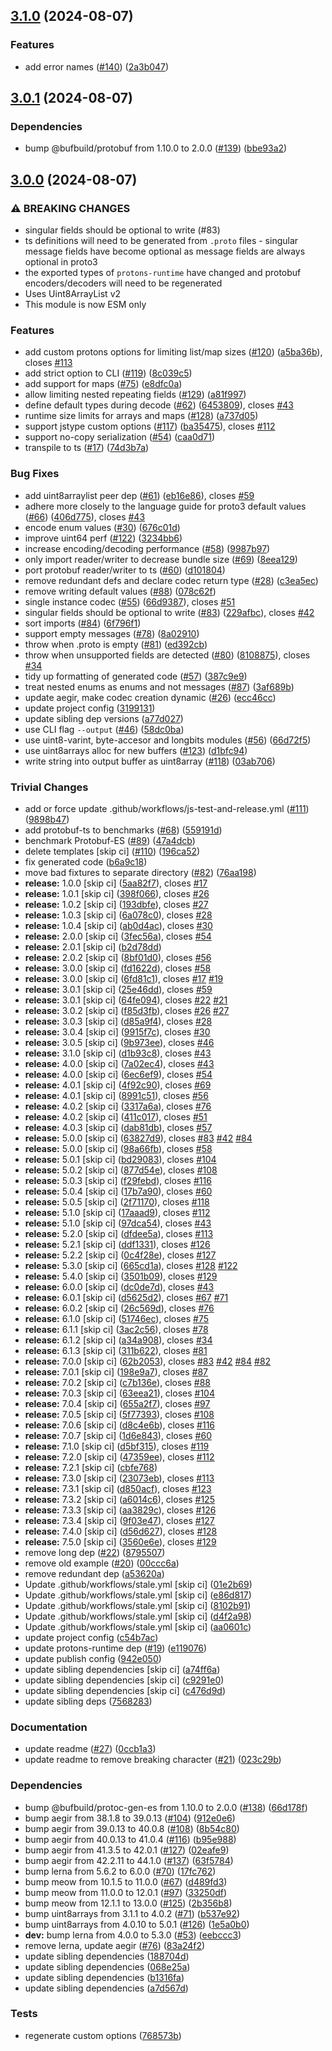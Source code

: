 ## [3.1.0](https://github.com/ipfs/protons/compare/v3.0.1...v3.1.0) (2024-08-07)

### Features

* add error names ([#140](https://github.com/ipfs/protons/issues/140)) ([2a3b047](https://github.com/ipfs/protons/commit/2a3b0470d037237da67627cfa9c8f2027af9917d))

## [3.0.1](https://github.com/ipfs/protons/compare/v3.0.0...v3.0.1) (2024-08-07)

### Dependencies

* bump @bufbuild/protobuf from 1.10.0 to 2.0.0 ([#139](https://github.com/ipfs/protons/issues/139)) ([bbe93a2](https://github.com/ipfs/protons/commit/bbe93a21b45d52982e96c78b3da422147185842e))

## [3.0.0](https://github.com/ipfs/protons/compare/v2.0.3...v3.0.0) (2024-08-07)

### ⚠ BREAKING CHANGES

* singular fields should be optional to write (#83)
* ts definitions will need to be generated from `.proto` files - singular message fields have become optional as message fields are always optional in proto3
* the exported types of `protons-runtime` have changed and protobuf encoders/decoders will need to be regenerated
* Uses Uint8ArrayList v2
* This module is now ESM only

### Features

* add custom protons options for limiting list/map sizes ([#120](https://github.com/ipfs/protons/issues/120)) ([a5ba36b](https://github.com/ipfs/protons/commit/a5ba36bbfbfb1d2bded026e0da1251e02defacdd)), closes [#113](https://github.com/ipfs/protons/issues/113)
* add strict option to CLI ([#119](https://github.com/ipfs/protons/issues/119)) ([8c039c5](https://github.com/ipfs/protons/commit/8c039c50c0085bd496d684ffc42b30ae786f4a52))
* add support for maps ([#75](https://github.com/ipfs/protons/issues/75)) ([e8dfc0a](https://github.com/ipfs/protons/commit/e8dfc0a6a7700225e2cf9c6d2e82d17979da1549))
* allow limiting nested repeating fields ([#129](https://github.com/ipfs/protons/issues/129)) ([a81f997](https://github.com/ipfs/protons/commit/a81f997a490cdcc7c59d00fe5e8b666e54230745))
* define default types during decode ([#62](https://github.com/ipfs/protons/issues/62)) ([6453809](https://github.com/ipfs/protons/commit/64538091f7339f285ab6efbb0e18054970e00f33)), closes [#43](https://github.com/ipfs/protons/issues/43)
* runtime size limits for arrays and maps ([#128](https://github.com/ipfs/protons/issues/128)) ([a737d05](https://github.com/ipfs/protons/commit/a737d05d8cd8b22568ff489d07c9e4c824cb4f40))
* support jstype custom options ([#117](https://github.com/ipfs/protons/issues/117)) ([ba35475](https://github.com/ipfs/protons/commit/ba354756bbec60055bbeb4a6ee5bc3ab73267312)), closes [#112](https://github.com/ipfs/protons/issues/112)
* support no-copy serialization ([#54](https://github.com/ipfs/protons/issues/54)) ([caa0d71](https://github.com/ipfs/protons/commit/caa0d71b60367f2f3551688ad09fd695840e0852))
* transpile to ts ([#17](https://github.com/ipfs/protons/issues/17)) ([74d3b7a](https://github.com/ipfs/protons/commit/74d3b7abf1e857f7320c100734e797855ea728c1))

### Bug Fixes

* add uint8arraylist peer dep ([#61](https://github.com/ipfs/protons/issues/61)) ([eb16e86](https://github.com/ipfs/protons/commit/eb16e8690f28435c198d5f0facf5514f2d6574a3)), closes [#59](https://github.com/ipfs/protons/issues/59)
* adhere more closely to the language guide for proto3 default values ([#66](https://github.com/ipfs/protons/issues/66)) ([406d775](https://github.com/ipfs/protons/commit/406d7757d490eb0dbac93343d6622dd689ff0707)), closes [#43](https://github.com/ipfs/protons/issues/43)
* encode enum values ([#30](https://github.com/ipfs/protons/issues/30)) ([676c01d](https://github.com/ipfs/protons/commit/676c01dae7ff5b4d3985113573079ba605d83ef6))
* improve uint64 perf ([#122](https://github.com/ipfs/protons/issues/122)) ([3234bb6](https://github.com/ipfs/protons/commit/3234bb61eac82ebbc40925df084793efbb0f0186))
* increase encoding/decoding performance ([#58](https://github.com/ipfs/protons/issues/58)) ([9987b97](https://github.com/ipfs/protons/commit/9987b97cc6910dd67152c3a9c0941ae0ab0a8b9a))
* only import reader/writer to decrease bundle size ([#69](https://github.com/ipfs/protons/issues/69)) ([8eea129](https://github.com/ipfs/protons/commit/8eea129d1b4fe5914830b29b79c4af6348eddf73))
* port protobuf reader/writer to ts ([#60](https://github.com/ipfs/protons/issues/60)) ([d101804](https://github.com/ipfs/protons/commit/d101804674e6ba42c28505fc8fdf605020ac319e))
* remove redundant defs and declare codec return type ([#28](https://github.com/ipfs/protons/issues/28)) ([c3ea5ec](https://github.com/ipfs/protons/commit/c3ea5ec9101e37d8ac0437eb22ac0b4eeeb14eb7))
* remove writing default values ([#88](https://github.com/ipfs/protons/issues/88)) ([078c62f](https://github.com/ipfs/protons/commit/078c62f569fab2163ccb5772d796b56f5e7adf37))
* single instance codec ([#55](https://github.com/ipfs/protons/issues/55)) ([66d9387](https://github.com/ipfs/protons/commit/66d9387dc32c79651873b8436391ae30125ec201)), closes [#51](https://github.com/ipfs/protons/issues/51)
* singular fields should be optional to write ([#83](https://github.com/ipfs/protons/issues/83)) ([229afbc](https://github.com/ipfs/protons/commit/229afbcb38ba0edc0622d4c2e97847462b439dc8)), closes [#42](https://github.com/ipfs/protons/issues/42)
* sort imports ([#84](https://github.com/ipfs/protons/issues/84)) ([6f796f1](https://github.com/ipfs/protons/commit/6f796f1e7dfd631314f9a1df534eabd96dd1528c))
* support empty messages ([#78](https://github.com/ipfs/protons/issues/78)) ([8a02910](https://github.com/ipfs/protons/commit/8a0291096c6b9aab9050bf8b35958015d99e9470))
* throw when .proto is empty ([#81](https://github.com/ipfs/protons/issues/81)) ([ed392cb](https://github.com/ipfs/protons/commit/ed392cb84847fe0be8b96c582eaca0d99d4a40d1))
* throw when unsupported fields are detected ([#80](https://github.com/ipfs/protons/issues/80)) ([8108875](https://github.com/ipfs/protons/commit/81088755804629e68a0a51d3e4037e58253134fc)), closes [#34](https://github.com/ipfs/protons/issues/34)
* tidy up formatting of generated code ([#57](https://github.com/ipfs/protons/issues/57)) ([387c9e9](https://github.com/ipfs/protons/commit/387c9e94abf477dbb1553295b7ac3054a82bf2ec))
* treat nested enums as enums and not messages ([#87](https://github.com/ipfs/protons/issues/87)) ([3af689b](https://github.com/ipfs/protons/commit/3af689b08975aa686b23beb33622264af18b4697))
* update aegir, make codec creation dynamic ([#26](https://github.com/ipfs/protons/issues/26)) ([ecc46cc](https://github.com/ipfs/protons/commit/ecc46ccad90696c4d5cda6b2cb1db723770577d0))
* update project config ([3199131](https://github.com/ipfs/protons/commit/3199131f1f199bcb57fcf1e7aba4ca0b6d9207db))
* update sibling dep versions ([a77d027](https://github.com/ipfs/protons/commit/a77d027e055e442f4d1b004ebc1203e52292e7ed))
* use CLI flag `--output` ([#46](https://github.com/ipfs/protons/issues/46)) ([58dc0ba](https://github.com/ipfs/protons/commit/58dc0baed9fdf4ea65f0df8fde0875cc5f210c50))
* use uint8-varint, byte-accesor and longbits modules ([#56](https://github.com/ipfs/protons/issues/56)) ([66d72f5](https://github.com/ipfs/protons/commit/66d72f50ca3733b97efa5155d3cdcb33ec531d4a))
* use uint8arrays alloc for new buffers ([#123](https://github.com/ipfs/protons/issues/123)) ([d1bfc94](https://github.com/ipfs/protons/commit/d1bfc948940dbff3e5fe25ab09d7df9d8367d191))
* write string into output buffer as uint8array ([#118](https://github.com/ipfs/protons/issues/118)) ([03ab706](https://github.com/ipfs/protons/commit/03ab706e03cdc16ff897e4ab54d87f343a8d61db))

### Trivial Changes

* add or force update .github/workflows/js-test-and-release.yml ([#111](https://github.com/ipfs/protons/issues/111)) ([9898b47](https://github.com/ipfs/protons/commit/9898b479255dad67ab960a9d8c4e7642f5f86b59))
* add protobuf-ts to benchmarks ([#68](https://github.com/ipfs/protons/issues/68)) ([559191d](https://github.com/ipfs/protons/commit/559191dfb8fcd3302e8e0163a86d12fa8bef7f09))
* benchmark Protobuf-ES ([#89](https://github.com/ipfs/protons/issues/89)) ([47a4dcb](https://github.com/ipfs/protons/commit/47a4dcb5a774e6f10ed0cd52b1f5be411416a441))
* delete templates [skip ci] ([#110](https://github.com/ipfs/protons/issues/110)) ([196ca52](https://github.com/ipfs/protons/commit/196ca52f8673afb1858524063a23fc65b3a82ba1))
* fix generated code ([b6a9c18](https://github.com/ipfs/protons/commit/b6a9c1840e8ef0b7d3a4ddadb669f0b08d5bb55d))
* move bad fixtures to separate directory ([#82](https://github.com/ipfs/protons/issues/82)) ([76aa198](https://github.com/ipfs/protons/commit/76aa19882cd9fb4fa918dda6701b1f7b4ad740a4))
* **release:** 1.0.0 [skip ci] ([5aa82f7](https://github.com/ipfs/protons/commit/5aa82f72a642b32569b686f7a1e36a94332f5e53)), closes [#17](https://github.com/ipfs/protons/issues/17)
* **release:** 1.0.1 [skip ci] ([398f066](https://github.com/ipfs/protons/commit/398f066eea1c1aec6748fbc42f7709554e520f66)), closes [#26](https://github.com/ipfs/protons/issues/26)
* **release:** 1.0.2 [skip ci] ([193dbfe](https://github.com/ipfs/protons/commit/193dbfe6e6f3aa2890f3b7668eb40437957f3cc3)), closes [#27](https://github.com/ipfs/protons/issues/27)
* **release:** 1.0.3 [skip ci] ([6a078c0](https://github.com/ipfs/protons/commit/6a078c04cd207ee9b93e8aef92a7fdadf16ebdb1)), closes [#28](https://github.com/ipfs/protons/issues/28)
* **release:** 1.0.4 [skip ci] ([ab0d4ac](https://github.com/ipfs/protons/commit/ab0d4ac2c47bec109dcc3d8c27edfa3400c23e5b)), closes [#30](https://github.com/ipfs/protons/issues/30)
* **release:** 2.0.0 [skip ci] ([3fec56a](https://github.com/ipfs/protons/commit/3fec56ad2cbc09b2f5f83f8eee4b3a45b01ecd4c)), closes [#54](https://github.com/ipfs/protons/issues/54)
* **release:** 2.0.1 [skip ci] ([b2d78dd](https://github.com/ipfs/protons/commit/b2d78dda6c0d74b69439cf57c1b2571f19f9d31d))
* **release:** 2.0.2 [skip ci] ([8bf01d0](https://github.com/ipfs/protons/commit/8bf01d0dfde8fdb126b6399a37671d5fa133ea86)), closes [#56](https://github.com/ipfs/protons/issues/56)
* **release:** 3.0.0 [skip ci] ([fd1622d](https://github.com/ipfs/protons/commit/fd1622d922b162812e52866f0e92b4c6bfb738b7)), closes [#58](https://github.com/ipfs/protons/issues/58)
* **release:** 3.0.0 [skip ci] ([6fd81c1](https://github.com/ipfs/protons/commit/6fd81c16fc7c4e384607722b8056a4ad96d10c67)), closes [#17](https://github.com/ipfs/protons/issues/17) [#19](https://github.com/ipfs/protons/issues/19)
* **release:** 3.0.1 [skip ci] ([25e46dd](https://github.com/ipfs/protons/commit/25e46ddfd011343d18c0a595b106c896b6ee7685)), closes [#59](https://github.com/ipfs/protons/issues/59)
* **release:** 3.0.1 [skip ci] ([64fe094](https://github.com/ipfs/protons/commit/64fe094ffb754da90eef374b5501bf98bc3d2f62)), closes [#22](https://github.com/ipfs/protons/issues/22) [#21](https://github.com/ipfs/protons/issues/21)
* **release:** 3.0.2 [skip ci] ([f85d3fb](https://github.com/ipfs/protons/commit/f85d3fbb48c8ae0339560aff2b9127e615563ce8)), closes [#26](https://github.com/ipfs/protons/issues/26) [#27](https://github.com/ipfs/protons/issues/27)
* **release:** 3.0.3 [skip ci] ([d85a9f4](https://github.com/ipfs/protons/commit/d85a9f4514b63b36564db744d403c71a86df9ce7)), closes [#28](https://github.com/ipfs/protons/issues/28)
* **release:** 3.0.4 [skip ci] ([9915f7c](https://github.com/ipfs/protons/commit/9915f7c20915804fc7c3d2eaead5e849eb5c44b4)), closes [#30](https://github.com/ipfs/protons/issues/30)
* **release:** 3.0.5 [skip ci] ([9b973ee](https://github.com/ipfs/protons/commit/9b973eea174db90ee930b15582b980fb41e4100b)), closes [#46](https://github.com/ipfs/protons/issues/46)
* **release:** 3.1.0 [skip ci] ([d1b93c8](https://github.com/ipfs/protons/commit/d1b93c872788344b2d4497b93106445baedc006e)), closes [#43](https://github.com/ipfs/protons/issues/43)
* **release:** 4.0.0 [skip ci] ([7a02ec4](https://github.com/ipfs/protons/commit/7a02ec476639b0272db1879b23a303c3945eb6bd)), closes [#43](https://github.com/ipfs/protons/issues/43)
* **release:** 4.0.0 [skip ci] ([6ec6ef9](https://github.com/ipfs/protons/commit/6ec6ef9e2f87656b7c28ce5a9ec67066821d2edc)), closes [#54](https://github.com/ipfs/protons/issues/54)
* **release:** 4.0.1 [skip ci] ([4f92c90](https://github.com/ipfs/protons/commit/4f92c903997f0cfe56057317705e16c356f28417)), closes [#69](https://github.com/ipfs/protons/issues/69)
* **release:** 4.0.1 [skip ci] ([8991c51](https://github.com/ipfs/protons/commit/8991c51033bf06fe0515163ff31c3c29e1216c9f)), closes [#56](https://github.com/ipfs/protons/issues/56)
* **release:** 4.0.2 [skip ci] ([3317a6a](https://github.com/ipfs/protons/commit/3317a6a4832729e0fd39e234ffdc4d83d90a45f1)), closes [#76](https://github.com/ipfs/protons/issues/76)
* **release:** 4.0.2 [skip ci] ([411c017](https://github.com/ipfs/protons/commit/411c0172d5d2ee599667260399e7ad7568eb7e56)), closes [#51](https://github.com/ipfs/protons/issues/51)
* **release:** 4.0.3 [skip ci] ([dab81db](https://github.com/ipfs/protons/commit/dab81db124c44c0fb300e6ada67b9c467a9cc766)), closes [#57](https://github.com/ipfs/protons/issues/57)
* **release:** 5.0.0 [skip ci] ([63827d9](https://github.com/ipfs/protons/commit/63827d9bac43bba9d13dd99102d89bfc67095f5d)), closes [#83](https://github.com/ipfs/protons/issues/83) [#42](https://github.com/ipfs/protons/issues/42) [#84](https://github.com/ipfs/protons/issues/84)
* **release:** 5.0.0 [skip ci] ([98a66fb](https://github.com/ipfs/protons/commit/98a66fb150ca4e08aa52cb234a518dbf5aa5bebe)), closes [#58](https://github.com/ipfs/protons/issues/58)
* **release:** 5.0.1 [skip ci] ([bd29083](https://github.com/ipfs/protons/commit/bd2908333562b39b6fc2456c38cf93eb6a0a19ca)), closes [#104](https://github.com/ipfs/protons/issues/104)
* **release:** 5.0.2 [skip ci] ([877d54e](https://github.com/ipfs/protons/commit/877d54e31d54778fdcbe03156a6bfea55035cd5a)), closes [#108](https://github.com/ipfs/protons/issues/108)
* **release:** 5.0.3 [skip ci] ([f29febd](https://github.com/ipfs/protons/commit/f29febdb6cef412b1faf96a4b65da4c2a31f76f5)), closes [#116](https://github.com/ipfs/protons/issues/116)
* **release:** 5.0.4 [skip ci] ([17b7a90](https://github.com/ipfs/protons/commit/17b7a9051b5f2e13494ce1cfda7c298563cb17fe)), closes [#60](https://github.com/ipfs/protons/issues/60)
* **release:** 5.0.5 [skip ci] ([2f71170](https://github.com/ipfs/protons/commit/2f71170a7229a906182baa2e24dcf503abefa07e)), closes [#118](https://github.com/ipfs/protons/issues/118)
* **release:** 5.1.0 [skip ci] ([17aaad9](https://github.com/ipfs/protons/commit/17aaad92e9907f2529cbc17a491ea354d272929e)), closes [#112](https://github.com/ipfs/protons/issues/112)
* **release:** 5.1.0 [skip ci] ([97dca54](https://github.com/ipfs/protons/commit/97dca5461feec641e6b381a8c088afde88b1f97f)), closes [#43](https://github.com/ipfs/protons/issues/43)
* **release:** 5.2.0 [skip ci] ([dfdee5a](https://github.com/ipfs/protons/commit/dfdee5a7feb302cb8d061fca44c683fa8998ff91)), closes [#113](https://github.com/ipfs/protons/issues/113)
* **release:** 5.2.1 [skip ci] ([ddf1331](https://github.com/ipfs/protons/commit/ddf1331b6bc5b172228c00b8da3f8c3eed74fc90)), closes [#126](https://github.com/ipfs/protons/issues/126)
* **release:** 5.2.2 [skip ci] ([0c4f28e](https://github.com/ipfs/protons/commit/0c4f28e41adcec68c1ac4c52c73a70b78e1aa833)), closes [#127](https://github.com/ipfs/protons/issues/127)
* **release:** 5.3.0 [skip ci] ([665cd1a](https://github.com/ipfs/protons/commit/665cd1a7236aa63d3a47e53bf3ffde70ad98e576)), closes [#128](https://github.com/ipfs/protons/issues/128) [#122](https://github.com/ipfs/protons/issues/122)
* **release:** 5.4.0 [skip ci] ([3501b09](https://github.com/ipfs/protons/commit/3501b097f11de279ef19c33baa0fb7fc62625a31)), closes [#129](https://github.com/ipfs/protons/issues/129)
* **release:** 6.0.0 [skip ci] ([dc0de7d](https://github.com/ipfs/protons/commit/dc0de7dd67eadeb7fe6d8500d83c5e66f303e554)), closes [#43](https://github.com/ipfs/protons/issues/43)
* **release:** 6.0.1 [skip ci] ([d5625d2](https://github.com/ipfs/protons/commit/d5625d2a4fc285afadba336e8e89dab07ce3cda2)), closes [#67](https://github.com/ipfs/protons/issues/67) [#71](https://github.com/ipfs/protons/issues/71)
* **release:** 6.0.2 [skip ci] ([26c569d](https://github.com/ipfs/protons/commit/26c569d045e0b2b8403837f331fa53c978077080)), closes [#76](https://github.com/ipfs/protons/issues/76)
* **release:** 6.1.0 [skip ci] ([51746ec](https://github.com/ipfs/protons/commit/51746ec22fcc4337e3975a2a5eff871b336ab5e9)), closes [#75](https://github.com/ipfs/protons/issues/75)
* **release:** 6.1.1 [skip ci] ([3ac2c56](https://github.com/ipfs/protons/commit/3ac2c56d7878983aa053fefbdc30ff1147391055)), closes [#78](https://github.com/ipfs/protons/issues/78)
* **release:** 6.1.2 [skip ci] ([a34a908](https://github.com/ipfs/protons/commit/a34a908ded3e94c052dce367e3521bbe75a9bc68)), closes [#34](https://github.com/ipfs/protons/issues/34)
* **release:** 6.1.3 [skip ci] ([311b622](https://github.com/ipfs/protons/commit/311b622123a33871ef583934e6ca456fef6b13f5)), closes [#81](https://github.com/ipfs/protons/issues/81)
* **release:** 7.0.0 [skip ci] ([62b2053](https://github.com/ipfs/protons/commit/62b20538399064790e05791a9f282cc97f15c6c5)), closes [#83](https://github.com/ipfs/protons/issues/83) [#42](https://github.com/ipfs/protons/issues/42) [#84](https://github.com/ipfs/protons/issues/84) [#82](https://github.com/ipfs/protons/issues/82)
* **release:** 7.0.1 [skip ci] ([198e9a7](https://github.com/ipfs/protons/commit/198e9a7e692e56cf84afa2894aa9b54134121539)), closes [#87](https://github.com/ipfs/protons/issues/87)
* **release:** 7.0.2 [skip ci] ([c7b136e](https://github.com/ipfs/protons/commit/c7b136e704a6c5463e884c3d46673fe01e888077)), closes [#88](https://github.com/ipfs/protons/issues/88)
* **release:** 7.0.3 [skip ci] ([63eea21](https://github.com/ipfs/protons/commit/63eea21f2026e05cbfb60b6cebea951dd89c34a0)), closes [#104](https://github.com/ipfs/protons/issues/104)
* **release:** 7.0.4 [skip ci] ([655a2f7](https://github.com/ipfs/protons/commit/655a2f748f7d2e530de56917e2b6bb9750048a2b)), closes [#97](https://github.com/ipfs/protons/issues/97)
* **release:** 7.0.5 [skip ci] ([5f77393](https://github.com/ipfs/protons/commit/5f773934d32d7ac4dee5f1767a98fe050cbea966)), closes [#108](https://github.com/ipfs/protons/issues/108)
* **release:** 7.0.6 [skip ci] ([d8c4e6b](https://github.com/ipfs/protons/commit/d8c4e6bc6992238272af03c70f69e834bd2e5a78)), closes [#116](https://github.com/ipfs/protons/issues/116)
* **release:** 7.0.7 [skip ci] ([1d6e843](https://github.com/ipfs/protons/commit/1d6e8436f58b26c821120961b4eb5dadde907048)), closes [#60](https://github.com/ipfs/protons/issues/60)
* **release:** 7.1.0 [skip ci] ([d5bf315](https://github.com/ipfs/protons/commit/d5bf31541cf1ffc8fabc6a89501d319cb436e691)), closes [#119](https://github.com/ipfs/protons/issues/119)
* **release:** 7.2.0 [skip ci] ([47359ee](https://github.com/ipfs/protons/commit/47359eea71f789050eec00e6ebf744637d7b8e1f)), closes [#112](https://github.com/ipfs/protons/issues/112)
* **release:** 7.2.1 [skip ci] ([cbfe768](https://github.com/ipfs/protons/commit/cbfe7682f215a6ca1c04b810a542481fb8cdb30b))
* **release:** 7.3.0 [skip ci] ([23073eb](https://github.com/ipfs/protons/commit/23073ebb3b42c249c9ffc8d2d958ad170e76481c)), closes [#113](https://github.com/ipfs/protons/issues/113)
* **release:** 7.3.1 [skip ci] ([d850acf](https://github.com/ipfs/protons/commit/d850acf0de7614a8275b0ac7cea7e5c57e0ef212)), closes [#123](https://github.com/ipfs/protons/issues/123)
* **release:** 7.3.2 [skip ci] ([a6014c6](https://github.com/ipfs/protons/commit/a6014c6ae6053968fd377835535c7ea7a9d40b84)), closes [#125](https://github.com/ipfs/protons/issues/125)
* **release:** 7.3.3 [skip ci] ([aa3829c](https://github.com/ipfs/protons/commit/aa3829c695df1972d930422969e7c5f32a82ad5c)), closes [#126](https://github.com/ipfs/protons/issues/126)
* **release:** 7.3.4 [skip ci] ([9f03e47](https://github.com/ipfs/protons/commit/9f03e4713dd99b9dd6e73c29f185b2b9bbb73ab8)), closes [#127](https://github.com/ipfs/protons/issues/127)
* **release:** 7.4.0 [skip ci] ([d56d627](https://github.com/ipfs/protons/commit/d56d6276722aa0f50f3a7e89dec61676173e56c5)), closes [#128](https://github.com/ipfs/protons/issues/128)
* **release:** 7.5.0 [skip ci] ([3560e6e](https://github.com/ipfs/protons/commit/3560e6e6034b7e6adabf6e2c596ebcde2c73c8b0)), closes [#129](https://github.com/ipfs/protons/issues/129)
* remove long dep ([#22](https://github.com/ipfs/protons/issues/22)) ([8795507](https://github.com/ipfs/protons/commit/879550710b846f2448db646ba69e5938bbad8aa0))
* remove old example ([#20](https://github.com/ipfs/protons/issues/20)) ([00ccc6a](https://github.com/ipfs/protons/commit/00ccc6aed11637cc7458ad9dde6a2855e87a02ca))
* remove redundant dep ([a53620a](https://github.com/ipfs/protons/commit/a53620adc168b55005cddca556eb890453092de9))
* Update .github/workflows/stale.yml [skip ci] ([01e2b69](https://github.com/ipfs/protons/commit/01e2b6926c47202dc2e60774550d35a886b817c4))
* Update .github/workflows/stale.yml [skip ci] ([e86d817](https://github.com/ipfs/protons/commit/e86d817da9774d39013948ba846daed2fa294661))
* Update .github/workflows/stale.yml [skip ci] ([8102b91](https://github.com/ipfs/protons/commit/8102b9198621aef8152fcf8e3e2a57f6dce53723))
* Update .github/workflows/stale.yml [skip ci] ([d4f2a98](https://github.com/ipfs/protons/commit/d4f2a98ebe5af082e2819470ff9a91e84693443b))
* Update .github/workflows/stale.yml [skip ci] ([aa0601c](https://github.com/ipfs/protons/commit/aa0601c2efc091488c8f47f04f92b2ac93ee4a8b))
* update project config ([c54b7ac](https://github.com/ipfs/protons/commit/c54b7acbc9ac3839d1ef2d2653f1d19b5a0fdbf4))
* update protons-runtime dep ([#19](https://github.com/ipfs/protons/issues/19)) ([e119076](https://github.com/ipfs/protons/commit/e119076f82e735a8e991cc74505e255523f83bea))
* update publish config ([942e050](https://github.com/ipfs/protons/commit/942e050bc0c14d3c8177da218f178d8dab1c0333))
* update sibling dependencies [skip ci] ([a74ff6a](https://github.com/ipfs/protons/commit/a74ff6a31b22cec5388c573944a7a1b7b2350aa0))
* update sibling dependencies [skip ci] ([c9291e0](https://github.com/ipfs/protons/commit/c9291e03b3b6a12140a5aa62a30bd94eac559fad))
* update sibling dependencies [skip ci] ([c476d9d](https://github.com/ipfs/protons/commit/c476d9d3c599729d44d37abbca7d9a838a36e62e))
* update sibling deps ([7568283](https://github.com/ipfs/protons/commit/756828339bc1ad3fae784b28d7d218bbc55c3518))

### Documentation

* update readme ([#27](https://github.com/ipfs/protons/issues/27)) ([0ccb1a3](https://github.com/ipfs/protons/commit/0ccb1a36766e620eed2fb65973ff2d6c7854caf9))
* update readme to remove breaking character ([#21](https://github.com/ipfs/protons/issues/21)) ([023c29b](https://github.com/ipfs/protons/commit/023c29bf1839794e9daaa890b3780e3c70612ea4))

### Dependencies

* bump @bufbuild/protoc-gen-es from 1.10.0 to 2.0.0 ([#138](https://github.com/ipfs/protons/issues/138)) ([66d178f](https://github.com/ipfs/protons/commit/66d178f2f18169af52a1dd363e44fb6b6744613b))
* bump aegir from 38.1.8 to 39.0.13 ([#104](https://github.com/ipfs/protons/issues/104)) ([912e0e6](https://github.com/ipfs/protons/commit/912e0e627fbe8047b56cdcd5d26cb81bf5700bf8))
* bump aegir from 39.0.13 to 40.0.8 ([#108](https://github.com/ipfs/protons/issues/108)) ([8b54c80](https://github.com/ipfs/protons/commit/8b54c8097683b055736a8e431728422cedf82697))
* bump aegir from 40.0.13 to 41.0.4 ([#116](https://github.com/ipfs/protons/issues/116)) ([b95e988](https://github.com/ipfs/protons/commit/b95e9881a5c842b3c70a40d6d93b4aa5219b8aee))
* bump aegir from 41.3.5 to 42.0.1 ([#127](https://github.com/ipfs/protons/issues/127)) ([02eafe9](https://github.com/ipfs/protons/commit/02eafe9abc565d7719ed54b64c6ae17a55ebf235))
* bump aegir from 42.2.11 to 44.1.0 ([#137](https://github.com/ipfs/protons/issues/137)) ([63f5784](https://github.com/ipfs/protons/commit/63f5784fb42af9720f6e38a0ae3b9e79191d8fae))
* bump lerna from 5.6.2 to 6.0.0 ([#70](https://github.com/ipfs/protons/issues/70)) ([17fc762](https://github.com/ipfs/protons/commit/17fc762f5e405f1b11798596ae48994456b647ca))
* bump meow from 10.1.5 to 11.0.0 ([#67](https://github.com/ipfs/protons/issues/67)) ([d489fd3](https://github.com/ipfs/protons/commit/d489fd35b8864fcc675da29f24b6a01f0c56d39d))
* bump meow from 11.0.0 to 12.0.1 ([#97](https://github.com/ipfs/protons/issues/97)) ([33250df](https://github.com/ipfs/protons/commit/33250df60fc3f613126fe3a8b1043547e2d6779e))
* bump meow from 12.1.1 to 13.0.0 ([#125](https://github.com/ipfs/protons/issues/125)) ([2b356b8](https://github.com/ipfs/protons/commit/2b356b87619cdcadbbcde6f4d8c4c35cb252d970))
* bump uint8arrays from 3.1.1 to 4.0.2 ([#71](https://github.com/ipfs/protons/issues/71)) ([b537e92](https://github.com/ipfs/protons/commit/b537e920a6704f005ea2b7bcef49741a9c3deb96))
* bump uint8arrays from 4.0.10 to 5.0.1 ([#126](https://github.com/ipfs/protons/issues/126)) ([1e5a0b0](https://github.com/ipfs/protons/commit/1e5a0b0608b4395283c7571353918bacc3a3bd63))
* **dev:** bump lerna from 4.0.0 to 5.3.0 ([#53](https://github.com/ipfs/protons/issues/53)) ([eebccc3](https://github.com/ipfs/protons/commit/eebccc3af1e679b5e5755c04a9b2b7018bee41c8))
* remove lerna, update aegir ([#76](https://github.com/ipfs/protons/issues/76)) ([83a24f2](https://github.com/ipfs/protons/commit/83a24f2a924704bd4a356b6f8a3195245d8b1062))
* update sibling dependencies ([188704d](https://github.com/ipfs/protons/commit/188704d49866b2aafab5b8b3219038891f0a3575))
* update sibling dependencies ([068e25a](https://github.com/ipfs/protons/commit/068e25a326f84cb65985b3e0bb793437fd81b7da))
* update sibling dependencies ([b1316fa](https://github.com/ipfs/protons/commit/b1316fa23b6fa623bc438c6cf51c53f94759e199))
* update sibling dependencies ([a7d567d](https://github.com/ipfs/protons/commit/a7d567dfe94e9118f68a5f7f8f68e451188e8a69))

### Tests

* regenerate custom options ([768573b](https://github.com/ipfs/protons/commit/768573b5f607fb80b2b1e94205b848b72cbc85e4))
